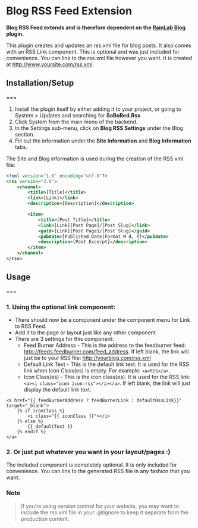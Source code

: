# Blog RSS Feed Extension

__Blog RSS Feed extends and is therefore dependent on the [RainLab Blog](https://octobercms.com/plugin/rainlab-blog) plugin.__

This plugin creates and updates an rss.xml file for blog posts. It also comes with an RSS Link component. This is optional and was just included for convenience. You can link to the rss.xml file however you want. It is created at http://www.yoursite.com/rss.xml.


## Installation/Setup
===

1. Install the plugin itself by either adding it to your project, or going to System > Updates and searching for **SoBoRed.Rss**
2. Click System from the main menu of the backend.
3. In the Settings sub-menu, click on __Blog RSS Settings__ under the Blog section.
4. Fill out the information under the __Site Information__ and __Blog Information__ tabs.

The Site and Blog information is used during the creation of the RSS xml file:

```xml
<?xml version="1.0" encoding="utf-8"?>
<rss version="2.0">
    <channel>
        <title>[Title]</title>
        <link>[Link]</link>
        <description>[Description]</description>

        <item>
            <title>[Post Title]</title>
            <link>[Link][Post Page]/[Post Slug]</link>
            <guid>[Link][Post Page]/[Post Slug]</guid>
            <pubDate>[Published Date|Format M d, Y]</pubDate>
            <description>[Post Excerpt]</description>
        </item>
    </channel>
</rss>
```



## Usage
===

### 1. Using the optional link component:

+ There should now be a component under the component menu for Link to RSS Feed.
+ Add it to the page or layout just like any other component
+ There are 3 settings for this component:
  + Feed Burner Address - This is the address to the feedburner feed: http://feeds.feedburner.com/feed_address. If left blank, the link will just be to your RSS file: http://yourblog.com/rss.xml
  + Default Link Text - This is the default link text. It is used for the RSS link when Icon Class(es) is empty. For example: `<a>RSS</a>`.
  + Icon Class(es) - This is the icon class(es). It is used for the RSS link: `<a><i class="icon icon-rss"></i></a>`. If left blank, the link will just display the default link text.

```twig
<a href="{{ feedBurnerAddress ? feedBurnerLink : defaultRssLink}}" target="_blank">
    {% if iconClass %}
        <i class="{{ iconClass }}"></i>
    {% else %}
        {{ defaultText }}
    {% endif %}
</a>
```

### 2. Or just put whatever you want in your layout/pages :)

The included component is completely optional. It is only included for convenience. You can link to the generated RSS file in any fashion that you want.

### Note
> If you're using version control for your website, you may want to include the rss.xml file in your .gitignore to keep it separate from the production content.
